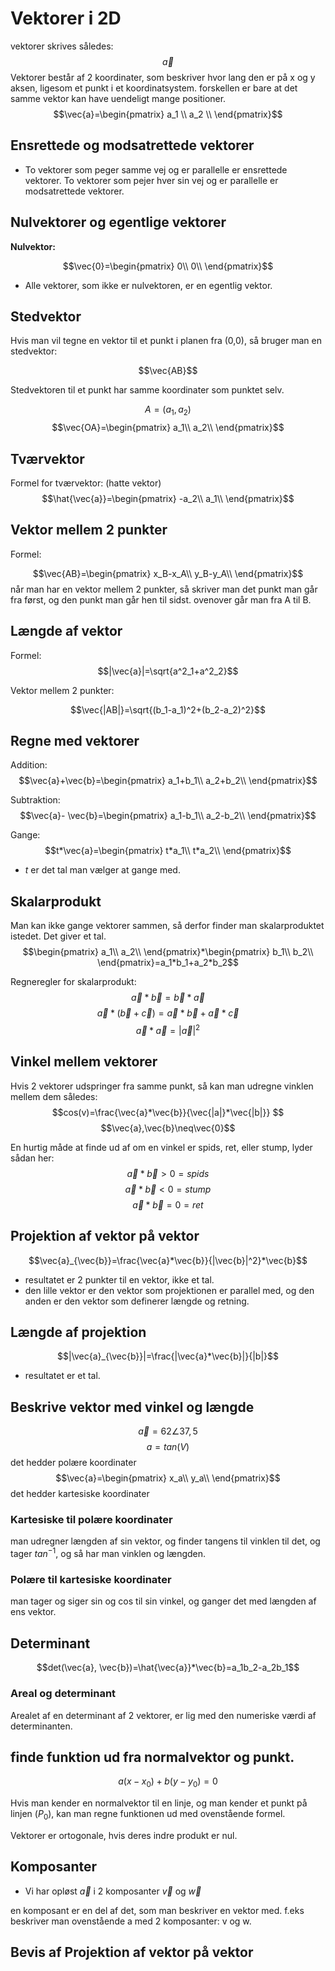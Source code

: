 # Vektorer i 2D

vektorer skrives således:
$$\vec{a}$$
Vektorer består af 2 koordinater, som beskriver hvor lang den er på x og y aksen, ligesom et punkt i et koordinatsystem. forskellen er bare at det samme vektor kan have uendeligt mange positioner.
$$\vec{a}=\begin{pmatrix}
a_1 \\
a_2 \\
\end{pmatrix}$$

## Ensrettede og modsatrettede vektorer
* To vektorer som peger samme vej og er parallelle er ensrettede vektorer. To vektorer som pejer hver sin vej og er parallelle er modsatrettede vektorer. 

## Nulvektorer og egentlige vektorer

**Nulvektor:**

$$\vec{0}=\begin{pmatrix}
0\\
0\\
\end{pmatrix}$$

* Alle vektorer, som ikke er nulvektoren, er en egentlig vektor.

## Stedvektor
Hvis man vil tegne en vektor til et punkt i planen fra (0,0), så bruger man en stedvektor:

$$\vec{AB}$$

Stedvektoren til et punkt har samme koordinater som punktet selv.

$$A = (a_1,a_2)$$
$$\vec{OA}=\begin{pmatrix}
a_1\\
a_2\\
\end{pmatrix}$$

## Tværvektor
Formel for tværvektor: (hatte vektor)
$$\hat{\vec{a}}=\begin{pmatrix}
-a_2\\
a_1\\
\end{pmatrix}$$

## Vektor mellem 2 punkter
Formel:

$$\vec{AB}=\begin{pmatrix}
x_B-x_A\\
y_B-y_A\\
\end{pmatrix}$$
når man har en vektor mellem 2 punkter, så skriver man det punkt man går fra først, og den punkt man går hen til sidst. ovenover går man fra A til B. 

## Længde af vektor
Formel:
$$|\vec{a}|=\sqrt{a^2_1+a^2_2}$$

Vektor mellem 2 punkter:

$$\vec{|AB|}=\sqrt{(b_1-a_1)^2+(b_2-a_2)^2}$$


## Regne med vektorer

Addition:
$$\vec{a}+\vec{b}=\begin{pmatrix}
a_1+b_1\\
a_2+b_2\\
\end{pmatrix}$$

Subtraktion:
$$\vec{a}-  \vec{b}=\begin{pmatrix}
a_1-b_1\\
a_2-b_2\\
\end{pmatrix}$$

Gange:
$$t*\vec{a}=\begin{pmatrix}
t*a_1\\
t*a_2\\
\end{pmatrix}$$
* $t$ er det tal man vælger at gange med. 

## Skalarprodukt
Man kan ikke gange vektorer sammen, så derfor finder man skalarproduktet istedet. Det giver et tal. 
$$\begin{pmatrix}
a_1\\
a_2\\
\end{pmatrix}*\begin{pmatrix}
b_1\\
b_2\\
\end{pmatrix}=a_1*b_1+a_2*b_2$$

Regneregler for skalarprodukt:
$$\vec{a}*\vec{b}=\vec{b}*\vec{a}$$
$$\vec{a}*(\vec{b}+\vec{c})=\vec{a}*\vec{b}+\vec{a}*\vec{c}$$
$$\vec{a}*\vec{a}=|\vec{a}|^2$$

## Vinkel mellem vektorer
Hvis 2 vektorer udspringer fra samme punkt, så kan man udregne vinklen mellem dem således:  
$$cos(v)=\frac{\vec{a}*\vec{b}}{\vec{|a|}*\vec{|b|}} $$
$$\vec{a},\vec{b}\neq\vec{0}$$

En hurtig måde at finde ud af om en vinkel er spids, ret, eller stump, lyder sådan her:
$$\vec{a}*\vec{b}>0=spids$$
$$\vec{a}*\vec{b}<0=stump$$
$$\vec{a}*\vec{b}=0=ret$$


## Projektion af vektor på vektor
$$\vec{a}_{\vec{b}}=\frac{\vec{a}*\vec{b}}{|\vec{b}|^2}*\vec{b}$$
* resultatet er 2 punkter til en vektor, ikke et tal.
* den lille vektor er den vektor som projektionen er parallel med, og den anden er den vektor som definerer længde og retning.

## Længde af projektion
$$|\vec{a}_{\vec{b}}|=\frac{|\vec{a}*\vec{b}|}{|b|}$$
* resultatet er et tal.

## Beskrive vektor med vinkel og længde 
$$\vec{a}=62∠37,5$$
$$a=tan(V)$$
det hedder polære koordinater
$$\vec{a}=\begin{pmatrix}
x_a\\
y_a\\
\end{pmatrix}$$
det hedder kartesiske koordinater


### Kartesiske til polære koordinater
man udregner længden af sin vektor, og finder tangens til vinklen til det, og tager $tan^{-1}$, og så har man vinklen og længden. 

### Polære til kartesiske koordinater

man tager og siger sin og cos til sin vinkel, og ganger det med længden af ens vektor. 

## Determinant
$$det(\vec{a}, \vec{b})=\hat{\vec{a}}*\vec{b}=a_1b_2-a_2b_1$$

### Areal og determinant
Arealet af en determinant af 2 vektorer, er lig med den numeriske værdi af determinanten.

## finde funktion ud fra normalvektor og punkt. 
$$a(x-x_0)+b(y-y_0)=0$$

Hvis man kender en normalvektor til en linje, og man kender et punkt på linjen ($P_0$), kan man regne funktionen ud med ovenstående formel.

Vektorer er ortogonale, hvis deres indre produkt er nul.

## Komposanter
* Vi har opløst $\vec{a}$ i 2 komposanter $\vec{v}$ og $\vec{w}$

en komposant er en del af det, som man beskriver en vektor med. f.eks beskriver man ovenstående a med 2 komposanter: v og w.    

## Bevis af Projektion af vektor på vektor
